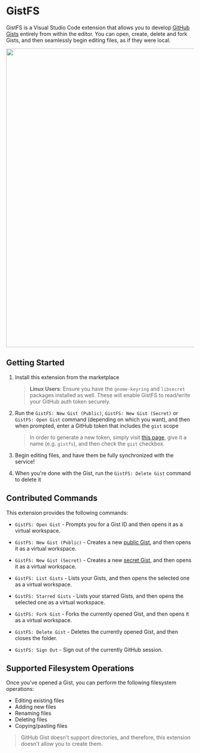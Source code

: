# GistFS

GistFS is a Visual Studio Code extension that allows you to develop [GitHub Gists](https://gist.github.com/) entirely from within the editor. You can open, create, delete and fork Gists, and then seamlessly begin editing files, as if they were local.

<img src="https://user-images.githubusercontent.com/116461/69490621-b6c03600-0e3f-11ea-9c52-b65bb73885b1.gif" width="800px" />

## Getting Started

1. Install this extension from the marketplace

    > **Linux Users**: Ensure you have the `gnome-keyring` and `libsecret` packages installed as well. These will enable GistFS to read/write your GitHub auth token securely.

1. Run the `GistFS: New Gist (Public)`, `GistFS: New Gist (Secret)` or `GistFS: Open Gist` command (depending on which you want), and then when prompted, enter a GitHub token that includes the `gist` scope

    > In order to generate a new token, simply visit [this page](https://github.com/settings/tokens/new), give it a name (e.g. `gistfs`), and then check the `gist` checkbox.

1. Begin editing files, and have them be fully synchronized with the service!

1. When you're done with the Gist, run the `GistFS: Delete Gist` command to delete it

## Contributed Commands

This extension provides the following commands:

* `GistFS: Open Gist` - Prompts you for a Gist ID and then opens it as a virtual workspace.

* `GistFS: New Gist (Public)` - Creates a new [public Gist](https://help.github.com/en/enterprise/2.13/user/articles/about-gists#public-gists), and then opens it as a virtual workspace.

* `GistFS: New Gist (Secret)` - Creates a new [secret Gist](https://help.github.com/en/enterprise/2.13/user/articles/about-gists#secret-gists), and then opens it as a virtual workspace.

* `GistFS: List Gists` - Lists your Gists, and then opens the selected one as a virtual workspace.

* `GistFS: Starred Gists` - Lists your starred Gists, and then opens the selected one as a virtual workspace.

* `GistFS: Fork Gist` - Forks the currently opened Gist, and then opens it as a virtual workspace.

* `GistFS: Delete Gist` - Deletes the currently opened Gist, and then closes the folder.

* `GistFS: Sign Out` - Sign out of the currently GitHub session.

## Supported Filesystem Operations

Once you've opened a Gist, you can perform the following filesystem operations:

* Editing existing files
* Adding new files
* Renaming files
* Deleting files
* Copying/pasting files

> GitHub Gist doesn't support directories, and therefore, this extension doesn't allow you to create them.